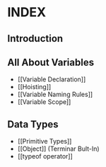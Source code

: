 # INDEX

## Introduction

## All About Variables
- [[Variable Declaration]]
- [[Hoisting]]
- [[Variable Naming Rules]]
- [[Variable Scope]]
## Data Types
- [[Primitive Types]]
- [[Object]] (Terminar Bult-In)
- [[typeof operator]]